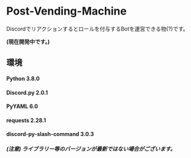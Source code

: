 # Post-Vending-Machine
Discordでリアクションするとロールを付与するBotを運営できる物(?)です。

**(現在開発中です。)**

## 環境
#### Python 3.8.0
#### Discord.py 2.0.1
#### PyYAML 6.0
#### requests 2.28.1
#### discord-py-slash-command 3.0.3
##### (注意) ライブラリー等のバージョンが最新ではない場合がございます。
